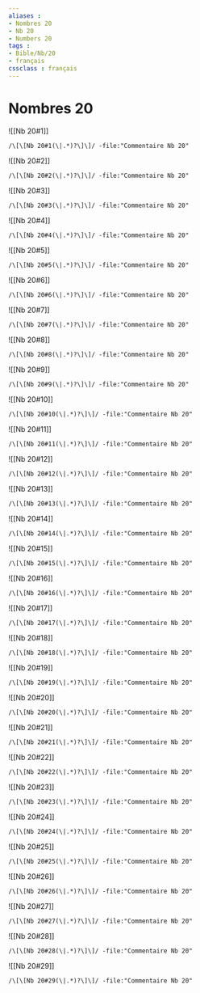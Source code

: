 ```yaml
---
aliases : 
- Nombres 20
- Nb 20
- Numbers 20
tags : 
- Bible/Nb/20
- français
cssclass : français
---
```


# Nombres 20

![[Nb 20#1]]

```query
/\[\[Nb 20#1(\|.*)?\]\]/ -file:"Commentaire Nb 20"
```

![[Nb 20#2]]

```query
/\[\[Nb 20#2(\|.*)?\]\]/ -file:"Commentaire Nb 20"
```

![[Nb 20#3]]

```query
/\[\[Nb 20#3(\|.*)?\]\]/ -file:"Commentaire Nb 20"
```

![[Nb 20#4]]

```query
/\[\[Nb 20#4(\|.*)?\]\]/ -file:"Commentaire Nb 20"
```

![[Nb 20#5]]

```query
/\[\[Nb 20#5(\|.*)?\]\]/ -file:"Commentaire Nb 20"
```

![[Nb 20#6]]

```query
/\[\[Nb 20#6(\|.*)?\]\]/ -file:"Commentaire Nb 20"
```

![[Nb 20#7]]

```query
/\[\[Nb 20#7(\|.*)?\]\]/ -file:"Commentaire Nb 20"
```

![[Nb 20#8]]

```query
/\[\[Nb 20#8(\|.*)?\]\]/ -file:"Commentaire Nb 20"
```

![[Nb 20#9]]

```query
/\[\[Nb 20#9(\|.*)?\]\]/ -file:"Commentaire Nb 20"
```

![[Nb 20#10]]

```query
/\[\[Nb 20#10(\|.*)?\]\]/ -file:"Commentaire Nb 20"
```

![[Nb 20#11]]

```query
/\[\[Nb 20#11(\|.*)?\]\]/ -file:"Commentaire Nb 20"
```

![[Nb 20#12]]

```query
/\[\[Nb 20#12(\|.*)?\]\]/ -file:"Commentaire Nb 20"
```

![[Nb 20#13]]

```query
/\[\[Nb 20#13(\|.*)?\]\]/ -file:"Commentaire Nb 20"
```

![[Nb 20#14]]

```query
/\[\[Nb 20#14(\|.*)?\]\]/ -file:"Commentaire Nb 20"
```

![[Nb 20#15]]

```query
/\[\[Nb 20#15(\|.*)?\]\]/ -file:"Commentaire Nb 20"
```

![[Nb 20#16]]

```query
/\[\[Nb 20#16(\|.*)?\]\]/ -file:"Commentaire Nb 20"
```

![[Nb 20#17]]

```query
/\[\[Nb 20#17(\|.*)?\]\]/ -file:"Commentaire Nb 20"
```

![[Nb 20#18]]

```query
/\[\[Nb 20#18(\|.*)?\]\]/ -file:"Commentaire Nb 20"
```

![[Nb 20#19]]

```query
/\[\[Nb 20#19(\|.*)?\]\]/ -file:"Commentaire Nb 20"
```

![[Nb 20#20]]

```query
/\[\[Nb 20#20(\|.*)?\]\]/ -file:"Commentaire Nb 20"
```

![[Nb 20#21]]

```query
/\[\[Nb 20#21(\|.*)?\]\]/ -file:"Commentaire Nb 20"
```

![[Nb 20#22]]

```query
/\[\[Nb 20#22(\|.*)?\]\]/ -file:"Commentaire Nb 20"
```

![[Nb 20#23]]

```query
/\[\[Nb 20#23(\|.*)?\]\]/ -file:"Commentaire Nb 20"
```

![[Nb 20#24]]

```query
/\[\[Nb 20#24(\|.*)?\]\]/ -file:"Commentaire Nb 20"
```

![[Nb 20#25]]

```query
/\[\[Nb 20#25(\|.*)?\]\]/ -file:"Commentaire Nb 20"
```

![[Nb 20#26]]

```query
/\[\[Nb 20#26(\|.*)?\]\]/ -file:"Commentaire Nb 20"
```

![[Nb 20#27]]

```query
/\[\[Nb 20#27(\|.*)?\]\]/ -file:"Commentaire Nb 20"
```

![[Nb 20#28]]

```query
/\[\[Nb 20#28(\|.*)?\]\]/ -file:"Commentaire Nb 20"
```

![[Nb 20#29]]

```query
/\[\[Nb 20#29(\|.*)?\]\]/ -file:"Commentaire Nb 20"
```

